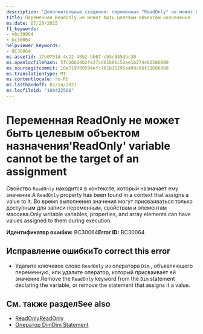 ```yaml
---
description: 'Дополнительные сведения: переменная "ReadOnly" не может быть целью назначения'
title: Переменная ReadOnly не может быть целевым объектом назначения
ms.date: 07/20/2015
f1_keywords:
- vbc30064
- bc30064
helpviewer_keywords:
- BC30064
ms.assetid: 17e0751d-4c22-40b2-bb07-cb5c845dbc30
ms.openlocfilehash: 5fc26b24b2fe27cd61b01c52ee1b274482586080
ms.sourcegitcommit: 10e719780594efc781b15295e499c66f316068b8
ms.translationtype: MT
ms.contentlocale: ru-RU
ms.lasthandoff: 02/14/2021
ms.locfileid: "100432508"
---
```

# <a name="readonly-variable-cannot-be-the-target-of-an-assignment"></a><span data-ttu-id="4aba4-103">Переменная ReadOnly не может быть целевым объектом назначения</span><span class="sxs-lookup"><span data-stu-id="4aba4-103">'ReadOnly' variable cannot be the target of an assignment</span></span>

<span data-ttu-id="4aba4-104">Свойство `ReadOnly` находится в контексте, который назначает ему значение.</span><span class="sxs-lookup"><span data-stu-id="4aba4-104">A `ReadOnly` property has been found in a context that assigns a value to it.</span></span> <span data-ttu-id="4aba4-105">Во время выполнения значения могут присваиваться только доступным для записи переменным, свойствам и элементам массива.</span><span class="sxs-lookup"><span data-stu-id="4aba4-105">Only writable variables, properties, and array elements can have values assigned to them during execution.</span></span>  
  
 <span data-ttu-id="4aba4-106">**Идентификатор ошибки:** BC30064</span><span class="sxs-lookup"><span data-stu-id="4aba4-106">**Error ID:** BC30064</span></span>  
  
## <a name="to-correct-this-error"></a><span data-ttu-id="4aba4-107">Исправление ошибки</span><span class="sxs-lookup"><span data-stu-id="4aba4-107">To correct this error</span></span>  
  
- <span data-ttu-id="4aba4-108">Удалите ключевое слово `ReadOnly` из оператора `Dim` , объявляющего переменную, или удалите оператор, который присваивает ей значение.</span><span class="sxs-lookup"><span data-stu-id="4aba4-108">Remove the `ReadOnly` keyword from the `Dim` statement declaring the variable, or remove the statement that assigns it a value.</span></span>  
  
## <a name="see-also"></a><span data-ttu-id="4aba4-109">См. также раздел</span><span class="sxs-lookup"><span data-stu-id="4aba4-109">See also</span></span>

- [<span data-ttu-id="4aba4-110">ReadOnly</span><span class="sxs-lookup"><span data-stu-id="4aba4-110">ReadOnly</span></span>](../language-reference/modifiers/readonly.md)
- [<span data-ttu-id="4aba4-111">Оператор Dim</span><span class="sxs-lookup"><span data-stu-id="4aba4-111">Dim Statement</span></span>](../language-reference/statements/dim-statement.md)
